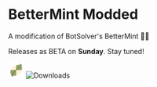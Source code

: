 # BetterMint Modded
A modification of BotSolver's BetterMint 💚🍡

Releases as BETA on **Sunday**. Stay tuned!

![BetterMint Modded Logo](https://github.com/BarioIsCoding/BetterMintModded/blob/main/EngineWS/icons/icon-32.png?raw=true)
![Downloads](https://img.shields.io/github/downloads/BarioIsCoding/BetterMintModded/total?style=for-the-badge)
